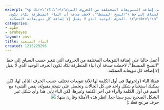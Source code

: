 ```yaml
---
excerpt: "<p dir=\"rtl\">\r\nأعمل حاليا على إضافة التنويعات المختلفة من الحروف التي
  تتغير حسب السياق إلي خط \"النسخ المبسط\"، لاحظت صدفة أن الياء المتطرفة تكاد تكون
  الحرف الوحيد الذي لا يقبل إلا إضافة كل تنويعاته الممكنة. \r\n<br>\r\n"
categories:
- خطوط
- arabeyes
layout: post
title: الياء المتعبة
created: 1215229296
---
```

<p dir="rtl">
أعمل حاليا على إضافة التنويعات المختلفة من الحروف التي تتغير حسب السياق إلي خط "النسخ المبسط"، لاحظت صدفة أن الياء المتطرفة تكاد تكون الحرف الوحيد الذي لا يقبل إلا إضافة كل تنويعاته الممكنة. 
<br>
<br>
فمثلا الباء (وإخوتها) في أول الكلمة لها ثلاثة تنويعات تختلف حسب الحرف التالي لها، لكن يمكنك استخدام شكل واحد في كل الحالات وتحصل على نتيجة مقبولة، نفس الشيء مع الميم في أول الكلمة والراء في آخر الكلمة وغيرها، لكن الياء تأبى هذا وأي شكل غير الشكل الصحيح يبدو سيئا جدا. انظر هذه الأمثلة وقارن بينها:

<img src="http://www.khaledhosny.org/files/images/yaa.preview.png">
<br>
حرف مزعج فعلا :)
</p>
